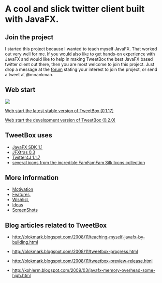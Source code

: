 # A cool and slick twitter client built with JavaFX. #

## Join the project ##
I started this project because I wanted to teach myself JavaFX. That worked out very well for me. If you would also like to get hands-on experience with JavaFX and would like to help in making TweetBox the best JavaFX based twitter client out there, then you are most welcome to join this project. Just drop a message at the [forum](http://groups.google.com/group/tweetbox) stating your interest to join the project, or send a tweet at @mnankman.

## Web start ##
[![](http://www.xs4all.nl/~mnankman/tweetbox/splash.gif)](http://www.xs4all.nl/~mnankman/tweetbox/TweetBox.jnlp)

[Web start the latest stable version of TweetBox (0.1.17)](http://www.xs4all.nl/~mnankman/tweetbox/TweetBox.jnlp)

[Web start the development version of TweetBox (0.2.0)](http://www.xs4all.nl/~mnankman/tweetbox/dev/TweetBoxDev.jnlp)

## TweetBox uses ##
  * [JavaFX SDK 1.1](http://javafx.com)
  * [JFXtras 0.3](http://code.google.com/p/jfxtras)
  * [Twitter4J 1.1.7](http://yusuke.homeip.net/twitter4j/en/index.html)
  * [several icons from the incredible FamFamFam Silk Icons collection](http://www.famfamfam.com/lab/icons/silk/)

## More information ##
  * [Motivation](Motivation.md)
  * [Features](Features.md),
  * [Wishlist](Wishlist.md),
  * [Ideas](Ideas.md)
  * [ScreenShots](ScreenShots.md)

## Blog articles related to TweetBox ##

  * http://blokmark.blogspot.com/2008/11/teaching-myself-javafx-by-building.html
  * http://blokmark.blogspot.com/2008/11/tweetbox-progress.html
  * http://blokmark.blogspot.com/2008/11/tweetbox-preview-release.html

  * http://kohlerm.blogspot.com/2009/03/javafx-memory-overhead-some-high.html


